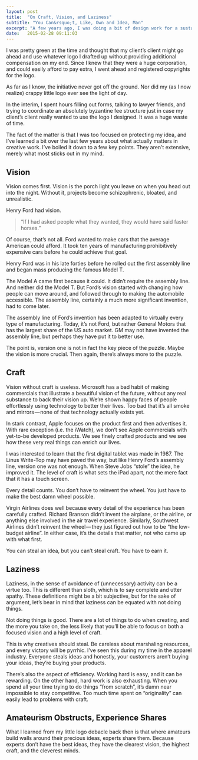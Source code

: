 ```yaml
---
layout: post
title:  "On Craft, Vision, and Laziness"
subtitle: "You Can&rsquo;t, Like, Own and Idea, Man"
excerpt: "A few years ago, I was doing a bit of design work for a sustainability consulting firm. Their client, one of the largest private property owners in the U.S., had contracted with my client to launch a food-waste management initiative in their campus’s cafeterias. I was brought on to make my client&rsquo;s presentations look nice, and to create a spec brand for the initiative."
date:   2015-02-28 09:11:03
---
```


I was pretty green at the time and thought that my client’s client might go ahead and use whatever logo I drafted up without providing additional compensation on my end. Since I knew that they were a huge corporation, and could easily afford to pay extra, I went ahead and registered copyrights for the logo.

As far as I know, the initiative never got off the ground. Nor did my (as I now realize) crappy little logo ever see the light of day.

In the interim, I spent hours filling out forms, talking to lawyer friends, and trying to coordinate an absolutely byzantine fee structure just in case my client’s client really wanted to use the logo I designed. It was a huge waste of time.

The fact of the matter is that I was too focused on protecting my idea, and I’ve learned a bit over the last few years about what actually matters in creative work. I’ve boiled it down to a few key points. They aren’t extensive, merely what most sticks out in my mind.

## Vision

Vision comes first. Vision is the porch light you leave on when you head out into the night. Without it, projects become schizophrenic, bloated, and unrealistic.

Henry Ford had vision.

> &ldquo;If I had asked people what they wanted, they would have said faster horses.&rdquo;

Of course, that’s not all. Ford wanted to make cars that the average American could afford. It took ten years of manufacturing prohibitively expensive cars before he could achieve that goal.

Henry Ford was in his late forties before he rolled out the first assembly line and began mass producing the famous Model T.

The Model A came first because it could. It didn’t require the assembly line. And neither did the Model T. But Ford’s vision started with changing how people can move around, and followed through to making the automobile accessible. The assembly line, certainly a much more significant invention, had to come later.

The assembly line of Ford’s invention has been adapted to virtually every type of manufacturing. Today, it’s not Ford, but rather General Motors that has the largest share of the US auto market. GM may not have invented the assembly line, but perhaps they have put it to better use.

The point is, version one is not in fact the key piece of the puzzle. Maybe the vision is more crucial. Then again, there’s always more to the puzzle.

## Craft

Vision without craft is useless. Microsoft has a bad habit of making commercials that illustrate a beautiful vision of the future, without any real substance to back their vision up. We’re shown happy faces of people effortlessly using technology to better their lives. Too bad that it’s all smoke and mirrors — none of that technology actually exists yet.

In stark contrast, Apple focuses on the product first and then advertises it. With rare exception (i.e. the iWatch), we don’t see Apple commercials with yet-to-be developed products. We see finely crafted products and we see how these very real things can enrich our lives.

I was interested to learn that the first digital tablet was made in 1987. The Linus Write-Top may have paved the way, but like Henry Ford’s assembly line, version one was not enough. When Steve Jobs “stole” the idea, he improved it. The level of craft is what sets the iPad apart, not the mere fact that it has a touch screen.

Every detail counts. You don’t have to reinvent the wheel. You just have to make the best damn wheel possible.

Virgin Airlines does well because every detail of the experience has been carefully crafted. Richard Branson didn’t invent the airplane, or the airline, or anything else involved in the air travel experience. Similarly, Southwest Airlines didn’t reinvent the wheel — they just figured out how to be “the low-budget airline”. In either case, it’s the details that matter, not who came up with what first.

You can steal an idea, but you can’t steal craft. You have to earn it.

## Laziness

Laziness, in the sense of avoidance of (unnecessary) activity can be a virtue too. This is different than sloth, which is to say complete and utter apathy. These definitions might be a bit subjective, but for the sake of argument, let’s bear in mind that laziness can be equated with not doing things.

Not doing things is good. There are a lot of things to do when creating, and the more you take on, the less likely that you’ll be able to focus on both a focused vision and a high level of craft.

This is why creatives should steal. Be careless about marshaling resources, and every victory will be pyrrhic. I’ve seen this during my time in the apparel industry. Everyone steals ideas and honestly, your customers aren’t buying your ideas, they’re buying your products.

There’s also the aspect of efficiency. Working hard is easy, and it can be rewarding. On the other hand, hard work is also exhausting. When you spend all your time trying to do things “from scratch”, it’s damn near impossible to stay competitive. Too much time spent on “originality” can easily lead to problems with craft.

## Amateurism Obstructs, Experience Shares

What I learned from my little logo debacle back then is that where amateurs build walls around their precious ideas, experts share them. Because experts don’t have the best ideas, they have the clearest vision, the highest craft, and the cleverest minds.
